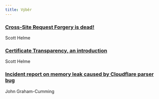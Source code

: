 ```yaml
---
title: Výběr
---
```


### [Cross-Site Request Forgery is dead!](https://scotthelme.co.uk/csrf-is-dead/)
Scott Helme

### [Certificate Transparency, an introduction](https://scotthelme.co.uk/certificate-transparency-an-introduction/)
Scott Helme

### [Incident report on memory leak caused by Cloudflare parser bug](http://example.c://blog.cloudflare.com/incident-report-on-memory-leak-caused-by-cloudflare-parser-bug/)
 John Graham-Cumming

